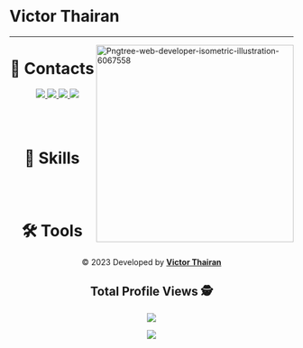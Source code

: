 

<br>

<h1> Victor Thairan </h1>

<hr/>



<img src="https://i.ibb.co/RQRqnxN/Pngtree-web-developer-isometric-illustration-6067558.png" alt="Pngtree-web-developer-isometric-illustration-6067558" border="0" width="350px" align="right" />


<h1 align="center">📲️ Contacts</h1>

<p align="center">&nbsp;&nbsp;&nbsp;&nbsp;
  <a href="mailto:victorthairan@gmail.com" alt="Gmail">
  <img src="https://img.shields.io/badge/Gmail-D14836?style=for-the-badge&logo=gmail&logoColor=white" />
  </a>

  <a href="https://https://www.linkedin.com/in/victor-thairan-21096722b/" alt="Linkedin">
  <img src="https://img.shields.io/badge/LinkedIn-0077B5?style=for-the-badge&logo=linkedin&logoColor=white"/>
  </a>
 
  <a href="https://www.facebook.com/victor.thairan.3" alt="Facebook">
  <img src="https://img.shields.io/badge/Facebook-1877F2?style=for-the-badge&logo=facebook&logoColor=white"/>
  </a>

  <a href="https://www.instagram.com/victorthairan/" alt="Instagram">
  <img src="https://img.shields.io/badge/Instagram-E4405F?style=for-the-badge&logo=instagram&logoColor=white"/>
  </a>
</p>

<br/>
<br/>

<div align="center">
  <h1 align="center">🚀 Skills</h1>

</div>
<br>
<br>

<div align="center">
  <h1 align="center">🛠️ Tools</h1>

  

<p align="center">&copy; 2023 Developed by <b><a href="https://Victorthairan.github.io/alison-web-developer/">Victor Thairan</a></b><p>

## Total Profile Views :detective: <br>
<p align="center"> 
 <img alingn="center" src="https://profile-counter.glitch.me/victorthairan/count.svg" />
</p>

<img src="https://imgur.com/rilHVxA.png"/>
